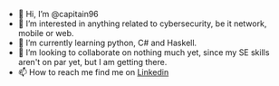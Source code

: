 - 👋 Hi, I’m @capitain96
- 👀 I’m interested in anything related to cybersecurity, be it network, mobile or web.
- 🌱 I’m currently learning python, C# and Haskell.
- 💞️ I’m looking to collaborate on nothing much yet, since my SE skills aren't on par yet, but I am getting there.
- 📫 How to reach me find me on [Linkedin](www.linkedin.com/in/marco-zanetti)

<!---
capitain96/capitain96 is a ✨ special ✨ repository because its `README.md` (this file) appears on your GitHub profile.
You can click the Preview link to take a look at your changes.
--->
